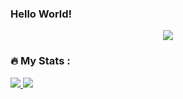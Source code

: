 ### Hello World!

<div id="header" align="center">
  <!-- <img src="https://media.giphy.com/media/ksE9feSa2b4V2GYwY4/giphy.gif" width="100"/> -->
  <!-- <img src="https://media.giphy.com/media/juua9i2c2fA0AIp2iq/giphy.gif" width="400"/> -->
  <img src="https://media.tenor.com/TyhWL7gJwPgAAAAi/peppo-dance.gif"/>
</div>

<div id="header" align="center">
    <img src="https://komarev.com/ghpvc/?username=DmitriyVladarchuk&style=flat-square&color=blue" alt=""/>
</div>

### :fire: My Stats :
<div align="center">
  <!-- <img src="https://media.giphy.com/media/dWesBcTLavkZuG35MI/giphy.gif" width="600" height="300"/> -->
</div>
<div align="center">
</div>

  <a href="https://github.com/anuraghazra/github-readme-stats">
    <img src="https://github-readme-stats.vercel.app/api?username=DmitriyVladarchuk&show_icons=true&theme=transparent" />
  </a>
    <a href="https://github.com/anuraghazra/github-readme-stats">
    <img src="https://github-readme-stats.vercel.app/api/top-langs/?username=DmitriyVladarchuk&show_icons=true&theme=transparent&hide_progress=true" />
  </a>

